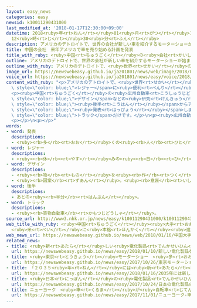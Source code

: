 ```yaml
---
layout: easy_news
categories: easy
newsid: k10011290431000
last_modified_at: '2018-01-17T12:30:00+09:00'
datetime: 2018<ruby>年<rt>ねん</rt></ruby>01<ruby>月<rt>がつ</rt></ruby>17<ruby>日<rt>にち</rt></ruby>
  12<ruby>時<rt>じ</rt></ruby>30<ruby>分<rt>ふん</rt></ruby>
description: アメリカのデトロイトで、世界の会社が新しい車を紹介するモーターショーが始まりました。
title: 中国の会社　来年アメリカで車を売り始める計画を発表
title_with_ruby: <ruby>中国<rt>ちゅうごく</rt></ruby>の<ruby>会社<rt>かいしゃ</rt></ruby>　<ruby>来年<rt>らいねん</rt></ruby>アメリカで<ruby>車<rt>くるま</rt></ruby>を<ruby>売<rt>う</rt></ruby>り<ruby>始<rt>はじ</rt></ruby>める<ruby>計画<rt>けいかく</rt></ruby>を<ruby>発表<rt>はっぴょう</rt></ruby>
outline: アメリカのデトロイトで、世界の会社が新しい車を紹介するモーターショーが始まりました。
outline_with_ruby: アメリカのデトロイトで、<ruby>世界<rt>せかい</rt></ruby>の<ruby>会社<rt>かいしゃ</rt></ruby>が<ruby>新<rt>あたら</rt></ruby>しい<ruby>車<rt>くるま</rt></ruby>を<ruby>紹介<rt>しょうかい</rt></ruby>するモーターショーが<ruby>始<rt>はじ</rt></ruby>まりました。
image_url: https://newswebeasy.github.io/ja201801/news/web/image/2018/01/16/K10011290431_1801161114_1801161133_01_02.jpg
voice_url: https://newswebeasy.github.io/ja201801/news/easy/voice/2018/01/17/k10011290431000.mp3
content_with_ruby: "<p>アメリカのデトロイトで、<ruby>世界<rt>せかい</rt></ruby>の<ruby>会社<rt>かいしゃ</rt></ruby>が<ruby>新<rt>あたら</rt></ruby>しい<ruby>車<rt>くるま</rt></ruby>を<ruby>紹介<rt>しょうかい</rt></ruby>するモーターショーが<ruby>始<rt>はじ</rt></ruby>まりました。<ruby>今年<rt>ことし</rt></ruby>はたくさんの<ruby>会社<rt>かいしゃ</rt></ruby>が、<ruby>電気<rt>でんき</rt></ruby><ruby>自動車<rt>じどうしゃ</rt></ruby>や、ＳＵＶと<ruby>呼<rt>よ</rt></ruby>ばれる<span\
  \ style=\"color: blue;\">レジャー</span>に<ruby>便利<rt>べんり</rt></ruby>な<ruby>車<rt>くるま</rt></ruby>を<ruby>紹介<rt>しょうかい</rt></ruby>しました。</p>\n\
  <p><ruby>中国<rt>ちゅうごく</rt></ruby>の<ruby>広州自動車<rt>こうしゅうじどうしゃ</rt></ruby>は、<ruby>新<rt>あたら</rt></ruby>しい<ruby>電気<rt>でんき</rt></ruby><ruby>自動車<rt>じどうしゃ</rt></ruby>を<ruby>紹介<rt>しょうかい</rt></ruby>しました。そして、<ruby>今年<rt>ことし</rt></ruby>アメリカで<ruby>車<rt>くるま</rt></ruby>の<span\
  \ style=\"color: blue;\">デザイン</span>などの<ruby>研究<rt>けんきゅう</rt></ruby>を<ruby>始<rt>はじ</rt></ruby>めて、<ruby>来年<rt>らいねん</rt></ruby>の<span\
  \ style=\"color: blue;\"><ruby>後半<rt>こうはん</rt></ruby></span>からアメリカで<ruby>車<rt>くるま</rt></ruby>を<ruby>売<rt>う</rt></ruby>り<ruby>始<rt>はじ</rt></ruby>める<ruby>計画<rt>けいかく</rt></ruby>を<span\
  \ style=\"color: blue;\"><ruby>発表<rt>はっぴょう</rt></ruby></span>しました。<ruby>今<rt>いま</rt></ruby>、アメリカで<ruby>売<rt>う</rt></ruby>っている<ruby>中国<rt>ちゅうごく</rt></ruby>の<ruby>車<rt>くるま</rt></ruby>は、バスと<span\
  \ style=\"color: blue;\">トラック</span>だけです。</p>\n<p><ruby>広州自動車<rt>こうしゅうじどうしゃ</rt></ruby>は、<ruby>中国<rt>ちゅうごく</rt></ruby>の<ruby>中<rt>なか</rt></ruby>で６<ruby>番目<rt>ばんめ</rt></ruby>にたくさん<ruby>車<rt>くるま</rt></ruby>を<ruby>売<rt>う</rt></ruby>っている<ruby>会社<rt>かいしゃ</rt></ruby>です。<ruby>社長<rt>しゃちょう</rt></ruby>は「<ruby>世界<rt>せかい</rt></ruby>で<ruby>最<rt>もっと</rt></ruby>も<ruby>競争<rt>きょうそう</rt></ruby>が<ruby>厳<rt>きび</rt></ruby>しいアメリカで<ruby>売<rt>う</rt></ruby>り<ruby>始<rt>はじ</rt></ruby>めて、<ruby>将来<rt>しょうらい</rt></ruby>は<ruby>世界中<rt>せかいじゅう</rt></ruby>で<ruby>売<rt>う</rt></ruby>りたいです」と<ruby>話<rt>はな</rt></ruby>しました。</p>\n\
  <p></p>\n<p></p>"
words:
- word: 発表
  descriptions:
  - <ruby><rb>多</rb><rt>おお</rt></ruby>くの<ruby><rb>人</rb><rt>ひと</rt></ruby>に<ruby><rb>広</rb><rt>ひろ</rt></ruby>く<ruby><rb>知</rb><rt>し</rt></ruby>らせること。
- word: レジャー
  descriptions:
  - <ruby><rb>休</rb><rt>やす</rt></ruby>みの<ruby><rb>日</rb><rt>ひ</rt></ruby>に<ruby><rb>旅行</rb><rt>りょこう</rt></ruby>したり、<ruby><rb>楽</rb><rt>たの</rt></ruby>しく<ruby><rb>遊</rb><rt>あそ</rt></ruby>んだりして<ruby><rb>過</rb><rt>す</rt></ruby>ごすこと。<ruby><rb>余暇</rb><rt>よか</rt></ruby>。
- word: デザイン
  descriptions:
  - <ruby><rb>物</rb><rt>もの</rt></ruby>を<ruby><rb>作</rb><rt>つく</rt></ruby>るときに、<ruby><rb>形</rb><rt>かたち</rt></ruby>や<ruby><rb>色</rb><rt>いろ</rt></ruby>などを<ruby><rb>工夫</rb><rt>くふう</rt></ruby>すること。
  - <ruby><rb>図案</rb><rt>ずあん</rt></ruby>。<ruby><rb>意匠</rb><rt>いしょう</rt></ruby>。
- word: 後半
  descriptions:
  - あとの<ruby><rb>半分</rb><rt>はんぶん</rt></ruby>。
- word: トラック
  descriptions:
  - <ruby><rb>貨物自動車</rb><rt>かもつじどうしゃ</rt></ruby>。
source_url: http://www3.nhk.or.jp/news/easy/k10011290431000/k10011290431000.html
web_title_with_ruby: <ruby>中国<rt>ちゅうごく</rt></ruby><ruby>大手<rt>おおて</rt></ruby><ruby>自動車<rt>じどうしゃ</rt></ruby><ruby>メーカー<rt>めーかー</rt></ruby>が<ruby>来年<rt>らいねん</rt></ruby>
  <ruby>米<rt>べい</rt></ruby>に<ruby>本格<rt>ほんかく</rt></ruby><ruby>進出<rt>しんしゅつ</rt></ruby>へ
web_news_url: https://newswebeasy.github.io/news/web/2018/01/16/中国大手自動車メーカーが来年-米に本格進出へ
related_news:
- title: <ruby>新<rt>あたら</rt></ruby>しい<ruby>電化製品<rt>でんかせいひん</rt></ruby>を<ruby>紹介<rt>しょうかい</rt></ruby>するイベントがアメリカで<ruby>始<rt>はじ</rt></ruby>まる
  url: https://newswebeasy.github.io/news/easy/2018/01/10/新しい電化製品を紹介するイベントがアメリカで始まる
- title: <ruby>東京<rt>とうきょう</rt></ruby>モーターショー　<ruby>多<rt>おお</rt></ruby>くの<ruby>会社<rt>かいしゃ</rt></ruby>が<ruby>電気<rt>でんき</rt></ruby><ruby>自動車<rt>じどうしゃ</rt></ruby>を<ruby>紹介<rt>しょうかい</rt></ruby>
  url: https://newswebeasy.github.io/news/easy/2017/10/26/東京モーターショー-多くの会社が電気自動車を紹介
- title: 「２０３５<ruby>年<rt>ねん</rt></ruby>には<ruby>新<rt>あたら</rt></ruby>しい<ruby>車<rt>くるま</rt></ruby>の２３％が<ruby>自動<rt>じどう</rt></ruby><ruby>運転<rt>うんてん</rt></ruby>の<ruby>車<rt>くるま</rt></ruby>になる」
  url: https://newswebeasy.github.io/news/easy/2018/01/16/2035年には新しい車の23が自動運転の車になる
- title: <ruby>日本<rt>にっぽん</rt></ruby>の<ruby>電化製品<rt>でんかせいひん</rt></ruby>の<ruby>会社<rt>かいしゃ</rt></ruby>が<ruby>自動<rt>じどう</rt></ruby>で<ruby>走<rt>はし</rt></ruby>る<ruby>車<rt>くるま</rt></ruby>の<ruby>研究<rt>けんきゅう</rt></ruby>を<ruby>進<rt>すす</rt></ruby>める
  url: https://newswebeasy.github.io/news/easy/2017/10/24/日本の電化製品の会社が自動で走る車の研究を進める
- title: ニューヨーク　<ruby>車<rt>くるま</rt></ruby>が<ruby>自転車<rt>じてんしゃ</rt></ruby>などをはねて８<ruby>人<rt>にん</rt></ruby>が<ruby>亡<rt>な</rt></ruby>くなる
  url: https://newswebeasy.github.io/news/easy/2017/11/01/ニューヨーク-車が自転車などをはねて8人が亡くなる
...
```

